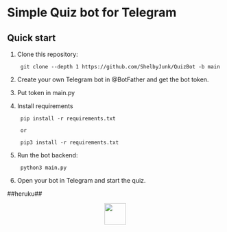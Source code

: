 Simple Quiz bot for Telegram
============================


Quick start
-----------

1. Clone this repository:

        git clone --depth 1 https://github.com/ShelbyJunk/QuizBot -b main

2. Create your own Telegram bot in @BotFather and get the bot token.

3. Put token in main.py

4. Install requirements

        pip install -r requirements.txt
        
        or
        
        pip3 install -r requirements.txt

5. Run the bot backend:

        python3 main.py

6. Open your bot in Telegram and start the quiz.

##heruku##
<p align="center"><a href="https://heroku.com/deploy?template=https://github.com/shivam52108/QuizBot"><img src="https://telegra.ph/file/4a7d5037bcdd1e74a517a.jpg" width="50"></a></p>

